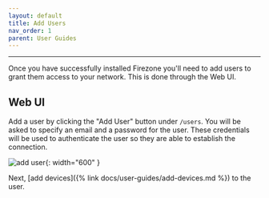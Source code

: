 ```yaml
---
layout: default
title: Add Users
nav_order: 1
parent: User Guides
---
```

---

Once you have successfully installed Firezone you'll need to add users to grant
them access to your network. This is done through the Web UI.

## Web UI

Add a user by clicking the "Add User" button under `/users`. You will be asked
to specify an email and a password for the user. These credentials will be used
to authenticate the user so they are able to establish the connection.

![add user](https://user-images.githubusercontent.com/52545545/153469244-c007c305-bfb0-4da7-a40c-6f41fa458c76.png){: width="600" }

Next, [add devices]({% link docs/user-guides/add-devices.md %}) to the user.
